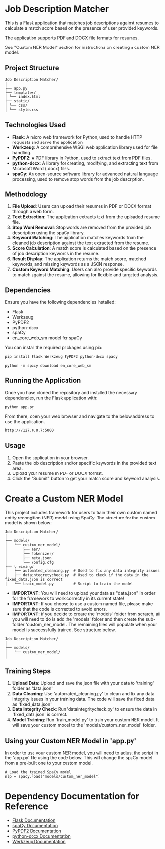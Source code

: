 # Job Description Matcher


This is a Flask application that matches job descriptions against resumes to calculate a match score based on the presence of user provided keywords. 

The application supports PDF and DOCX file formats for resumes.

See "Custom NER Model" section for instructions on creating a custom NER model. 

## Project Structure
```
Job Description Matcher/
│
├── app.py
├── templates/
│ └── index.html
├── static/
│ └── css/
│ └── style.css

```

## Technologies Used 

- **Flask**: A micro web framework for Python, used to handle HTTP requests and serve the application
- **Werkzeug**: A comprehensive WSGI web application library used for file handling.
- **PyPDF2**: A PDF library in Python, used to extract text from PDF files.
- **python-docx**: A library for creating, modifying, and extracting text from Microsoft Word (.docx) files.
- **spaCy**: An open-source software library for advanced natural language processing, used to remove stop words from the job description.

## Methodology

1. **File Upload**: Users can upload their resumes in PDF or DOCX format through a web form.
2. **Text Extraction**: The application extracts text from the uploaded resume file.
3. **Stop Word Removal**: Stop words are removed from the provided job description using the spaCy library.
4. **Keyword Matching**: The application matches keywords from the cleaned job description against the text extracted from the resume.
5. **Score Calculation**: A match score is calculated based on the presence of job description keywords in the resume.
6. **Result Display**: The application returns the match score, matched keywords, and missing keywords as a JSON response.
7. **Custom Keyword Matching**: Users can also provide specific keywords to match against the resume, allowing for flexible and targeted analysis.


## Dependencies

Ensure you have the following dependencies installed:

- Flask
- Werkzeug
- PyPDF2
- python-docx
- spaCy
- en_core_web_sm model for spaCy

You can install the required packages using pip:

```sh
pip install Flask Werkzeug PyPDF2 python-docx spacy
```

```
python -m spacy download en_core_web_sm
```

## Running the Application

Once you have cloned the repository and installed the necessary dependencies, run the Flask application with: 
```
python app.py
```
From there, open your web browser and navigate to the below address to use the application. 
```
http:///127.0.0.7:5000
```

## Usage 

1. Open the application in your browser.
2. Paste the job description and/or specific keywords in the provided text area.
3. Upload your resume in PDF or DOCX format.
4. Click the "Submit" button to get your match score and keyword analysis.

# Create a Custom NER Model

This project includes framework for users to train their own custom named entity recongition (NER) model using SpaCy. The structure for the custom model is shown below: 

```
Job Description Matcher/
│
├── models/
│   └── custom_ner_model/
│       ├── ner/
│       ├── tokenizer/
│       ├── meta.json
│       └── config.cfg
├── training/
│   ├── automated_cleaning.py  # Used to fix any data integrity issues
│   ├── dataintegretycheck.py  # Used to check if the data in the fixed_data.json is correct
│   └── train_model.py         # Script to train the model
```

- **IMPORTANT**: You will need to upload your data as "data.json" in order for the framework to work correctly in its current state!
- **IMPORTANT**: If you choose to use a custom named file, please make sure that the code is corrected to avoid errors.
- **IMPORTANT**: If you decide to create the 'models' folder from scratch, all you will need to do is add the 'models' folder and then create the sub-folder 'custom_ner_model'. The remaining files will populate when your model is successfully trained. See structure below. 
```
Job Description Matcher/
│
├── models/
│   └── custom_ner_model/
│      

```


## Training Steps 

1. **Upload Data**: Upload and save the json file with your data to 'training' folder as 'data.json'
2. **Data Cleaning**: Use 'automated_cleaning.py' to clean and fix any data integrity issues in your training data. The code will save the fixed data as 'fixed_data.json'
3. **Data Integrity Check**: Run 'dataintegritycheck.py' to ensure the data in 'fixed_data.json' is correct.
4. **Model Training**: Run 'train_model.py' to train your custom NER model. It will save your custom model to the 'models/custom_ner_model' folder.

## Using your Custom NER Model in 'app.py' 

In order to use your custom NER model, you will need to adjust the script in the 'app.py' file using the code below. This will change the spaCy model from a pre-built one to your custom model.

```
# Load the trained SpaCy model
nlp = spacy.load("models/custom_ner_model")
```


# Dependency Documentation for Reference

- [Flask Documentation](https://flask.palletsprojects.com/en/3.0.x/)
- [spaCy Documentation](https://spacy.io/)
- [PyPDF2 Documentation](https://pypdf.readthedocs.io/en/latest/index.html)
- [python-docx Documentation](https://python-docx.readthedocs.io/en/latest/)
- [Werkzeug Documentation](https://werkzeug.palletsprojects.com/en/3.0.x/)


